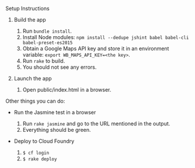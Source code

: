 Setup Instructions 

1. Build the app
    1. Run `bundle install`.
    1. Install Node modules: `npm install --dedupe jshint babel babel-cli babel-preset-es2015`
    2. Obtain a Google Maps API key and store it in an environment variable: `export WB_MAPS_API_KEY=<the key>`.
	 3. Run `rake` to build.
    4. You should not see any errors.

2. Launch the app
    1. Open public/index.html in a browser.


Other things you can do:

* Run the Jasmine test in a browser
    1. Run `rake jasmine` and go to the URL mentioned in the output.
    2. Everything should be green.

* Deploy to Cloud Foundry
	1. `$ cf login`
	2. `$ rake deploy`
